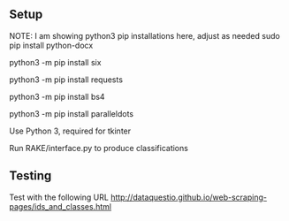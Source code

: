 ## Setup
NOTE: I am showing python3 pip installations here, adjust as needed
sudo pip install python-docx

python3 -m pip install six

python3 -m pip install requests

python3 -m pip install bs4

python3 -m pip install paralleldots

Use Python 3, required for tkinter


Run RAKE/interface.py to produce classifications



## Testing

Test with the following URL http://dataquestio.github.io/web-scraping-pages/ids_and_classes.html

